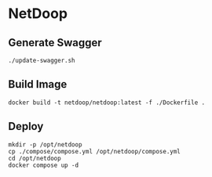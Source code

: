 # NetDoop
## Generate Swagger
```
./update-swagger.sh
```

## Build Image
```
docker build -t netdoop/netdoop:latest -f ./Dockerfile .
```

## Deploy
```
mkdir -p /opt/netdoop
cp ./compose/compose.yml /opt/netdoop/compose.yml
cd /opt/netdoop
docker compose up -d
```

